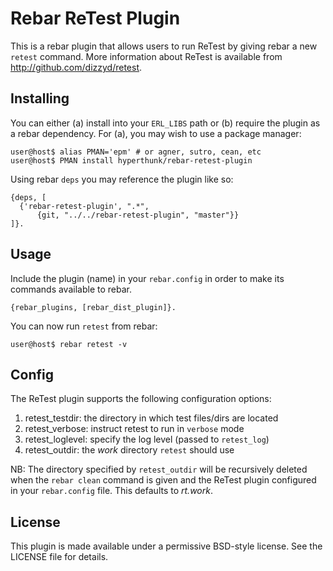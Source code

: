 # Rebar ReTest Plugin

This is a rebar plugin that allows users to run ReTest by giving rebar
a new `retest` command. More information about ReTest is available from
http://github.com/dizzyd/retest.

## Installing

You can either (a) install into your `ERL_LIBS` path or (b) require the
plugin as a rebar dependency. For (a), you may wish to use a package 
manager:

    user@host$ alias PMAN='epm' # or agner, sutro, cean, etc
    user@host$ PMAN install hyperthunk/rebar-retest-plugin

Using rebar `deps` you may reference the plugin like so:

    {deps, [
      {'rebar-retest-plugin', ".*",
          {git, "../../rebar-retest-plugin", "master"}}
    ]}.

## Usage

Include the plugin (name) in your `rebar.config` in order to make its 
commands available to rebar. 

    {rebar_plugins, [rebar_dist_plugin]}.

You can now run `retest` from rebar:

    user@host$ rebar retest -v

## Config

The ReTest plugin supports the following configuration options:

1. retest_testdir:  the directory in which test files/dirs are located
2. retest_verbose:  instruct retest to run in `verbose` mode
3. retest_loglevel: specify the log level (passed to `retest_log`)
4. retest_outdir:   the *work* directory `retest` should use

NB: The directory specified by `retest_outdir` will be recursively 
deleted when the `rebar clean` command is given and the ReTest plugin
configured in your `rebar.config` file. This defaults to *rt.work*.

## License

This plugin is made available under a permissive BSD-style license. 
See the LICENSE file for details.


